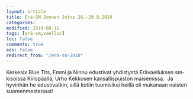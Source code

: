 ```yaml
--- 
layout: article 
title: Erä-SM Jonnen Jotos 26.-29.8.2010 
categories: 
modified: 2010-08-11 
tags: [erä-sm,vaellus]
toc: false 
comments: true 
ads: false 
redirect_from: "/era-sm-2010" 
--- 
```


Kerkesix Blue Tits, Emmi ja Ninnu edustivat yhdistystä Erävaelluksen
sm-kisoissa Kiilopäällä, Urho Kekkosen kansallispuiston maisemissa.  Ja
hyvinhän he edustivatkin, sillä kotiin tuomisiksi heillä oli mukanaan
naisten suomenmestaruus!

